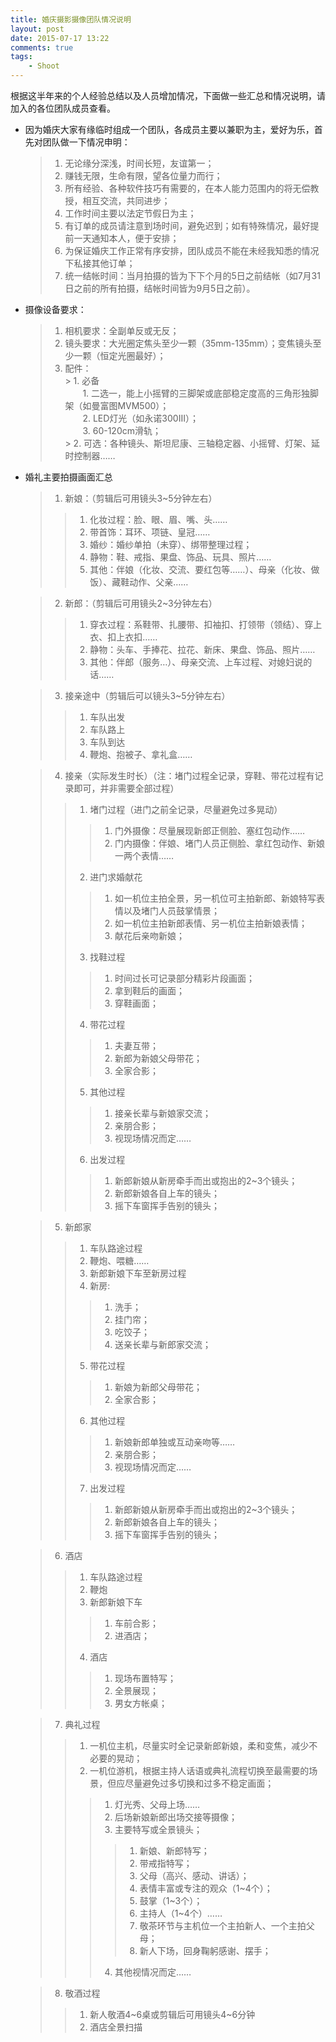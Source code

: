 ```yaml
--- 
title: 婚庆摄影摄像团队情况说明
layout: post
date: 2015-07-17 13:22
comments: true
tags: 
    - Shoot
---
```

根据这半年来的个人经验总结以及人员增加情况，下面做一些汇总和情况说明，请加入的各位团队成员查看。

- 因为婚庆大家有缘临时组成一个团队，各成员主要以兼职为主，爱好为乐，首先对团队做一下情况申明：

	 > 1. 无论缘分深浅，时间长短，友谊第一；
	 > 2. 赚钱无限，生命有限，望各位量力而行；
	 > 3. 所有经验、各种软件技巧有需要的，在本人能力范围内的将无偿教授，相互交流，共同进步；
	 > 4. 工作时间主要以法定节假日为主；
	 > 5. 有订单的成员请注意到场时间，避免迟到；如有特殊情况，最好提前一天通知本人，便于安排；
	 > 6. 为保证婚庆工作正常有序安排，团队成员不能在未经我知悉的情况下私接其他订单；
	 > 7. 统一结帐时间：当月拍摄的皆为下下个月的5日之前结帐（如7月31日之前的所有拍摄，结帐时间皆为9月5日之前）。


- 摄像设备要求：

	>  1. 相机要求：全副单反或无反；
	>  2. 镜头要求：大光圈定焦头至少一颗（35mm-135mm）；变焦镜头至少一颗（恒定光圈最好）；
	>  3. 配件：  
	   > 1. 必备  
　　1. 二选一，能上小摇臂的三脚架或底部稳定度高的三角形独脚架（如曼富图MVM500）；  
　　2. LED灯光（如永诺300III）；  
　　3. 60-120cm滑轨；  
       > 2. 可选：各种镜头、斯坦尼康、三轴稳定器、小摇臂、灯架、延时控制器……


- 婚礼主要拍摄画面汇总

	> 1. 新娘：（剪辑后可用镜头3~5分钟左右）  
    >> 1. 化妆过程：脸、眼、眉、嘴、头……  
    >> 2. 带首饰：耳环、项链、皇冠……  
    >> 3. 婚纱：婚纱单拍（未穿）、绑带整理过程；    
    >> 4. 静物：鞋、戒指、果盘、饰品、玩具、照片……  
    >> 5. 其他：伴娘（化妆、交流、要红包等……）、母亲（化妆、做饭）、藏鞋动作、父亲……

	> 2. 新郎：（剪辑后可用镜头2~3分钟左右）
    >> 1. 穿衣过程：系鞋带、扎腰带、扣袖扣、打领带（领结）、穿上衣、扣上衣扣……  
    >> 2. 静物：头车、手捧花、拉花、新床、果盘、饰品、照片……  
    >> 3. 其他：伴郎（服务…）、母亲交流、上车过程、对媳妇说的话……  

    > 3. 接亲途中（剪辑后可以镜头3~5分钟左右）
	>> 1. 车队出发  
	>> 2. 车队路上  
	>> 3. 车队到达  
	>> 4. 鞭炮、抱被子、拿礼盒……  

	> 4. 接亲（实际发生时长）（注：堵门过程全记录，穿鞋、带花过程有记录即可，并非需要全部过程）  
	>> 1. 堵门过程（进门之前全记录，尽量避免过多晃动）  
	>>> 1. 门外摄像：尽量展现新郎正侧脸、塞红包动作……  
	>>> 2. 门内摄像：伴娘、堵门人员正侧脸、拿红包动作、新娘一两个表情……  
	>> 2. 进门求婚献花  
	>>> 1. 如一机位主拍全景，另一机位可主拍新郎、新娘特写表情以及堵门人员鼓掌情景；  
	>>> 2. 如一机位主拍新郎表情、另一机位主拍新娘表情；  
	>>> 3. 献花后亲吻新娘；  
	>> 3. 找鞋过程  
	>>> 1. 时间过长可记录部分精彩片段画面；  
	>>> 2. 拿到鞋后的画面；  
	>>> 3. 穿鞋画面；  
	>> 4. 带花过程  
	>>> 1. 夫妻互带；  
	>>> 2. 新郎为新娘父母带花；  
	>>> 3. 全家合影；  
	>> 5. 其他过程  
	>>> 1. 接亲长辈与新娘家交流；  
	>>> 2. 亲朋合影；  
	>>> 3. 视现场情况而定……  
	>> 6. 出发过程  
	>>> 1. 新郎新娘从新房牵手而出或抱出的2~3个镜头；   
	>>> 2. 新郎新娘各自上车的镜头；  
	>>> 3. 摇下车窗挥手告别的镜头；  
	
    > 5. 新郎家  
    >> 1. 车队路途过程  
    >> 2. 鞭炮、喂糖……  
    >> 3. 新郎新娘下车至新房过程  
    >> 4. 新房:  
    >>> 1. 洗手；  
    >>> 2. 挂门帘；  
    >>> 3. 吃饺子；
    >>> 4. 送亲长辈与新郎家交流；
    >> 5. 带花过程
    >>> 1. 新娘为新郎父母带花；
    >>> 2. 全家合影；
    >> 6. 其他过程
    >>> 1. 新娘新郎单独或互动亲吻等……    
    >>> 2. 亲朋合影；  
    >>> 3. 视现场情况而定……  
    >>  7. 出发过程  
    >>> 1. 新郎新娘从新房牵手而出或抱出的2~3个镜头；  
    >>> 2. 新郎新娘各自上车的镜头；   
    >>> 3. 摇下车窗挥手告别的镜头；  

    > 6. 酒店
    >> 1. 车队路途过程  
    >> 2. 鞭炮  
    >> 3. 新郎新娘下车  
    >>> 1. 车前合影；   
    >>> 2. 进酒店；  
    >> 4. 酒店  
    >>> 1. 现场布置特写；  
    >>> 2. 全景展现；  
    >>> 3. 男女方帐桌；  

    > 7. 典礼过程
	>> 1. 一机位主机，尽量实时全记录新郎新娘，柔和变焦，减少不必要的晃动；  
	>> 2. 一机位游机，根据主持人话语或典礼流程切换至最需要的场景，但应尽量避免过多切换和过多不稳定画面；  
    >>> 1. 灯光秀、父母上场……  
    >>> 2. 后场新娘新郎出场交接等摄像；  
    >>> 3. 主要特写或全景镜头；  
    >>>> 1. 新娘、新郎特写；  
    >>>> 2. 带戒指特写；  
	>>>> 3. 父母（高兴、感动、讲话）；  
    >>>> 4. 表情丰富或专注的观众（1~4个）；  
	>>>> 5. 鼓掌（1~3个）；  
	>>>> 6. 主持人（1~4个）……  
	>>>> 7. 敬茶环节与主机位一个主拍新人、一个主拍父母；  
	>>>> 8. 新人下场，回身鞠躬感谢、摆手；  
    >>> 4. 其他视情况而定……  

    >  8. 敬酒过程
    >> 1. 新人敬酒4~6桌或剪辑后可用镜头4~6分钟  
    >> 2. 酒店全景扫描  

